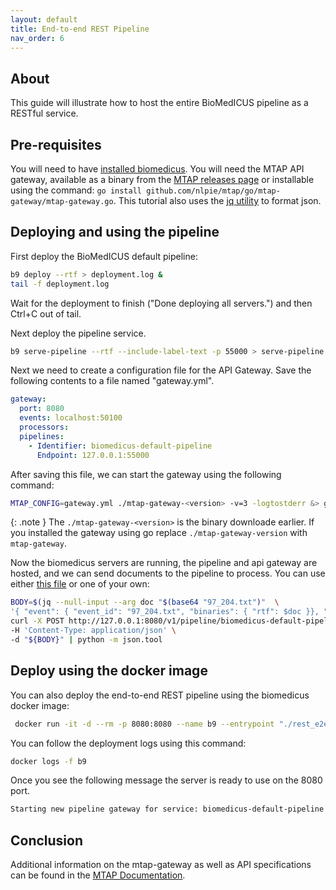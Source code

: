 ```yaml
---
layout: default
title: End-to-end REST Pipeline
nav_order: 6
---
```


## About

This guide will illustrate how to host the entire BioMedICUS pipeline as a RESTful service.

## Pre-requisites

You will need to have [installed biomedicus](installation).
You will need the MTAP API gateway, available as a binary from the [MTAP releases page](https://github.com/nlpie/mtap/releases) or installable using the command: ``go install github.com/nlpie/mtap/go/mtap-gateway/mtap-gateway.go``.
This tutorial also uses the [jq utility](https://jqlang.github.io/jq/) to format json.

## Deploying and using the pipeline

First deploy the BioMedICUS default pipeline:

```bash
b9 deploy --rtf > deployment.log &
tail -f deployment.log
```

Wait for the deployment to finish ("Done deploying all servers.") and then Ctrl+C out of tail.

Next deploy the pipeline service.

```bash
b9 serve-pipeline --rtf --include-label-text -p 55000 > serve-pipeline.log &
```

Next we need to create a configuration file for the API Gateway. Save the following contents to a file named "gateway.yml".

```yml
gateway:
  port: 8080
  events: localhost:50100
  processors:
  pipelines:
    - Identifier: biomedicus-default-pipeline
      Endpoint: 127.0.0.1:55000
```

After saving this file, we can start the gateway using the following command:

```bash
MTAP_CONFIG=gateway.yml ./mtap-gateway-<version> -v=3 -logtostderr &> gateway.log &
```

{: .note }
The ``./mtap-gateway-<version>`` is the binary downloade earlier. If you installed the gateway using go replace ``./mtap-gateway-version`` with ``mtap-gateway``.

Now the biomedicus servers are running, the pipeline and api gateway are hosted, and we can send documents to the pipeline to process. You can use either [this file](../resources/97_204.txt) or one of your own:

```bash
BODY=$(jq --null-input --arg doc "$(base64 "97_204.txt")"  \
'{ "event": { "event_id": "97_204.txt", "binaries": { "rtf": $doc }}, "params": { "document_name": "plaintext" }}')
curl -X POST http://127.0.0.1:8080/v1/pipeline/biomedicus-default-pipeline/process \
-H 'Content-Type: application/json' \
-d "${BODY}" | python -m json.tool
```

## Deploy using the docker image

You can also deploy the end-to-end REST pipeline using the biomedicus docker image:

```bash
 docker run -it -d --rm -p 8080:8080 --name b9 --entrypoint "./rest_e2e.sh" ghcr.io/nlpie/biomedicus:latest
```

You can follow the deployment logs using this command:

```bash
docker logs -f b9
```

Once you see the following message the server is ready to use on the 8080 port. 

```bash
Starting new pipeline gateway for service: biomedicus-default-pipeline with address: 127.0.0.1:55000
```

## Conclusion

Additional information on the mtap-gateway as well as API specifications can be found in the [MTAP Documentation](https://nlpie.github.io/mtap/docs/api-gateway.html).
